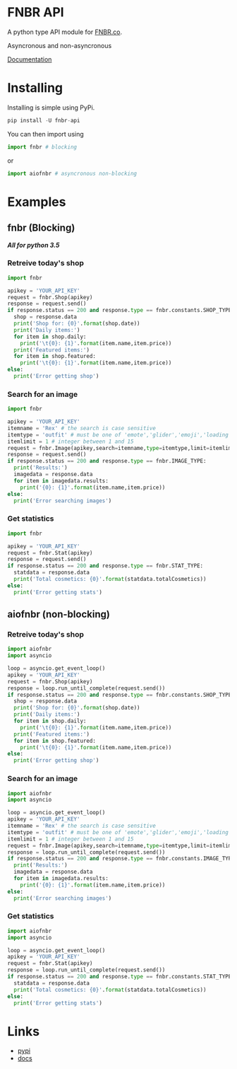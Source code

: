 # FNBR API
A python type API module for [FNBR.co](https://fnbr.co/api).


Asyncronous and non-asyncronous


[Documentation](https://github.com/Douile/fnbr-api/wiki)
# Installing
Installing is simple using PyPi.
```python
pip install -U fnbr-api
```
You can then import using
```python
import fnbr # blocking
```
or
```python
import aiofnbr # asyncronous non-blocking
```

# Examples
## fnbr (Blocking)
***All for python 3.5***
### Retreive today's shop
```python
import fnbr

apikey = 'YOUR_API_KEY'
request = fnbr.Shop(apikey)
response = request.send()
if response.status == 200 and response.type == fnbr.constants.SHOP_TYPE:
  shop = response.data
  print('Shop for: {0}'.format(shop.date))
  print('Daily items:')
  for item in shop.daily:
    print('\t{0}: {1}'.format(item.name,item.price))
  print('Featured items:')
  for item in shop.featured:
    print('\t{0}: {1}'.format(item.name,item.price))
else:
  print('Error getting shop')
```
### Search for an image
```python
import fnbr

apikey = 'YOUR_API_KEY'
itemname = 'Rex' # the search is case sensitive
itemtype = 'outfit' # must be one of 'emote','glider','emoji','loading','outfit','pickaxe','skydive','umbrella' or 'misc'. not case sensitive
itemlimit = 1 # integer between 1 and 15
request = fnbr.Image(apikey,search=itemname,type=itemtype,limit=itemlimit)
response = request.send()
if response.status == 200 and response.type == fnbr.IMAGE_TYPE:
  print('Results:')
  imagedata = response.data
  for item in imagedata.results:
    print('{0}: {1}'.format(item.name,item.price))
else:
  print('Error searching images')
```
### Get statistics
```python
import fnbr

apikey = 'YOUR_API_KEY'
request = fnbr.Stat(apikey)
response = request.send()
if response.status == 200 and response.type == fnbr.STAT_TYPE:
  statdata = response.data
  print('Total cosmetics: {0}'.format(statdata.totalCosmetics))
else:
  print('Error getting stats')
```
## aiofnbr (non-blocking)
### Retreive today's shop
```python
import aiofnbr
import asyncio

loop = asyncio.get_event_loop()
apikey = 'YOUR_API_KEY'
request = fnbr.Shop(apikey)
response = loop.run_until_complete(request.send())
if response.status == 200 and response.type == fnbr.constants.SHOP_TYPE:
  shop = response.data
  print('Shop for: {0}'.format(shop.date))
  print('Daily items:')
  for item in shop.daily:
    print('\t{0}: {1}'.format(item.name,item.price))
  print('Featured items:')
  for item in shop.featured:
    print('\t{0}: {1}'.format(item.name,item.price))
else:
  print('Error getting shop')
```
### Search for an image
```python
import aiofnbr
import asyncio

loop = asyncio.get_event_loop()
apikey = 'YOUR_API_KEY'
itemname = 'Rex' # the search is case sensitive
itemtype = 'outfit' # must be one of 'emote','glider','emoji','loading','outfit','pickaxe','skydive','umbrella' or 'misc'. not case sensitive
itemlimit = 1 # integer between 1 and 15
request = fnbr.Image(apikey,search=itemname,type=itemtype,limit=itemlimit)
response = loop.run_until_complete(request.send())
if response.status == 200 and response.type == fnbr.constants.IMAGE_TYPE:
  print('Results:')
  imagedata = response.data
  for item in imagedata.results:
    print('{0}: {1}'.format(item.name,item.price))
else:
  print('Error searching images')
```
### Get statistics
```python
import aiofnbr
import asyncio

loop = asyncio.get_event_loop()
apikey = 'YOUR_API_KEY'
request = fnbr.Stat(apikey)
response = loop.run_until_complete(request.send())
if response.status == 200 and response.type == fnbr.constants.STAT_TYPE:
  statdata = response.data
  print('Total cosmetics: {0}'.format(statdata.totalCosmetics))
else:
  print('Error getting stats')
```
# Links
* [pypi](https://pypi.org/project/fnbr-api/)
* [docs](https://github.com/Douile/fnbr-api/wiki)
